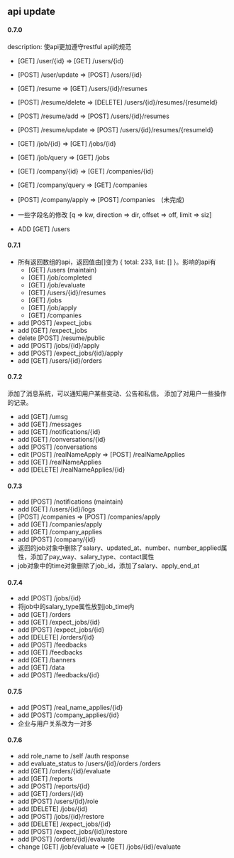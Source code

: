 ## api update
#### 0.7.0
description: 使api更加遵守restful api的规范
- [GET] /user/{id} => [GET] /users/{id}
- [POST] /user/update => [POST] /users/{id}
- [GET] /resume => [GET] /users/{id}/resumes
- [POST] /resume/delete => [DELETE] /users/{id}/resumes/{resumeId}
- [POST] /resume/add => [POST] /users/{id}/resumes
- [POST] /resume/update => [POST] /users/{id}/resumes/{resumeId}
- [GET] /job/{id} => [GET] /jobs/{id}
- [GET] /job/query => [GET] /jobs
- [GET] /company/{id} => [GET] /companies/{id}
- [GET] /company/query => [GET] /companies
- [POST] /company/apply => [POST] /companies　(未完成)
- 一些字段名的修改 [q => kw, direction => dir, offset => off, limit => siz]

- ADD [GET] /users

#### 0.7.1
- 所有返回数组的api，返回值由[]变为 { total: 233, list: [] }。影响的api有 
    - [GET] /users (maintain)
    - [GET] /job/completed
    - [GET] /job/evaluate
    - [GET] /users/{id}/resumes
    - [GET] /jobs
    - [GET] /job/apply
    - [GET] /companies
- add [POST] /expect_jobs
- add [GET] /expect_jobs
- delete [POST] /resume/public
- add [POST] /jobs/{id}/apply
- add [POST] /expect_jobs/{id}/apply
- add [GET] /users/{id}/orders

#### 0.7.2
添加了消息系统，可以通知用户某些变动、公告和私信。
添加了对用户一些操作的记录。
- add [GET] /umsg
- add [GET] /messages
- add [GET] /notifications/{id}
- add [GET] /conversations/{id}
- add [POST] /conversations
- edit [POST] /realNameApply => [POST] /realNameApplies
- add [GET] /realNameApplies
- add [DELETE] /realNameApplies/{id}

#### 0.7.3
- add [POST] /notifications (maintain)
- add [GET] /users/{id}/logs
- [POST] /companies => [POST] /companies/apply
- add [GET] /companies/apply
- add [GET] /company_applies
- add [POST] /company/{id}
- 返回的job对象中删除了salary、updated_at、number、number_applied属性，添加了pay_way、salary_type、contact属性
- job对象中的time对象删除了job_id，添加了salary、apply_end_at

#### 0.7.4
- add [POST] /jobs/{id}
- 将job中的salary_type属性放到job_time内
- add [GET] /orders
- add [GET] /expect_jobs/{id}
- add [POST] /expect_jobs/{id}
- add [DELETE] /orders/{id}
- add [POST] /feedbacks
- add [GET] /feedbacks
- add [GET] /banners
- add [GET] /data
- add [POST] /feedbacks/{id}

#### 0.7.5
- add [POST] /real_name_applies/{id}
- add [POST] /company_applies/{id}
- 企业与用户关系改为一对多

#### 0.7.6
- add role_name to /self /auth response
- add evaluate_status to /users/{id}/orders /orders
- add [GET] /orders/{id}/evaluate
- add [GET] /reports
- add [POST] /reports/{id}
- add [GET] /orders/{id}
- add [POST] /users/{id}/role
- add [DELETE] /jobs/{id}
- add [POST] /jobs/{id}/restore
- add [DELETE] /expect_jobs/{id}
- add [POST] /expect_jobs/{id}/restore
- add [POST] /orders/{id}/evaluate
- change [GET] /job/evaluate => [GET] /jobs/{id}/evaluate